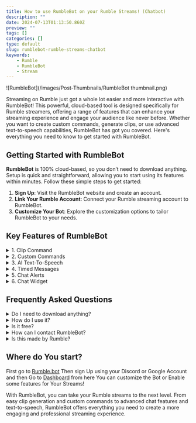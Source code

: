 ```yaml
---
title: How to use RumbleBot on your Rumble Streams! (Chatbot)
description: ""
date: 2024-07-13T01:13:50.860Z
preview: ""
tags: []
categories: []
type: default
slug: rumblebot-rumble-streams-chatbot
keywords:
    - Rumble
    - RumbleBot
    - Stream
---
```


![RumbleBot](/images/Post-Thumbnails/RumbleBot thumbnail.png)

Streaming on Rumble just got a whole lot easier and more interactive with RumbleBot! This powerful, cloud-based tool is designed specifically for Rumble streamers, offering a range of features that can enhance your streaming experience and engage your audience like never before. Whether you want to create custom commands, generate clips, or use advanced text-to-speech capabilities, RumbleBot has got you covered. Here's everything you need to know to get started with RumbleBot.

## Getting Started with RumbleBot

**RumbleBot** is 100% cloud-based, so you don’t need to download anything. Setup is quick and straightforward, allowing you to start using its features within minutes. Follow these simple steps to get started:

1. **Sign Up**: Visit the RumbleBot website and create an account.
2. **Link Your Rumble Account**: Connect your Rumble streaming account to RumbleBot.
3. **Customize Your Bot**: Explore the customization options to tailor RumbleBot to your needs.

## Key Features of RumbleBot

<details class="dropdown">
  <summary class="dropdown-summary">1. Clip Command</summary>
  <div class="dropdown-content">
    Capture the best moments of your stream effortlessly with the `!clip` command. This feature allows your viewers to generate clips of up to the last 240 seconds of your stream, making it easy to share highlights on social media. No editing required—just instant clips!
  </div>
</details>

<details class="dropdown">
  <summary class="dropdown-summary">2. Custom Commands</summary>
  <div class="dropdown-content">
    Enhance viewer interaction by creating custom commands. Share your social media links, Discord server, or any other important information with ease. Custom commands are a great way to keep your audience informed and engaged.
  </div>
</details>

<details class="dropdown">
  <summary class="dropdown-summary">3. AI Text-To-Speech</summary>
  <div class="dropdown-content">
    Bring a new level of interaction to your streams with life-like text-to-speech. Choose from a variety of voices to read out viewer messages, adding a fun and dynamic element to your broadcasts. With over 500,000 TTS messages already sent, this feature is a hit with streamers and viewers alike.
  </div>
</details>

<details class="dropdown">
  <summary class="dropdown-summary">4. Timed Messages</summary>
  <div class="dropdown-content">
    Automate reminders and announcements with timed messages. Schedule regular updates to promote your socials, Discord server, or any other important information, ensuring your viewers never miss out on what's important.
  </div>
</details>

<details class="dropdown">
  <summary class="dropdown-summary">5. Chat Alerts</summary>
  <div class="dropdown-content">
    Keep your viewers informed about new followers and subscribers with real-time chat alerts. Every time someone follows or subscribes to your channel, RumbleBot will send an alert in the chat, helping to build a sense of community and excitement.
  </div>
</details>

<details class="dropdown">
  <summary class="dropdown-summary">6. Chat Widget</summary>
  <div class="dropdown-content">
    Display a highly customizable chat widget on your stream. With a static URL and no ongoing configuration required, the chat widget is easy to set up and use. Choose from preconfigured themes or create your own using the CSS editor for a truly personalized look.
  </div>
</details>

## Frequently Asked Questions

<details class="dropdown">
  <summary class="dropdown-summary">Do I need to download anything?</summary>
  <div class="dropdown-content">
    No, RumbleBot is completely cloud-based. You can set it up and start using it in minutes without any downloads.
  </div>
</details>

<details class="dropdown">
  <summary class="dropdown-summary">How do I use it?</summary>
  <div class="dropdown-content">
    Simply sign up on the RumbleBot website, link your Rumble account, and start customizing your bot with the various features available.
  </div>
</details>

<details class="dropdown">
  <summary class="dropdown-summary">Is it free?</summary>
  <div class="dropdown-content">
    RumbleBot offers a range of features for free, with premium options available for advanced users.
  </div>
</details>

<details class="dropdown">
  <summary class="dropdown-summary">How can I contact RumbleBot?</summary>
  <div class="dropdown-content">
    For support and inquiries, you can contact RumbleBot at support@rumble.bot.
  </div>
</details>

<details class="dropdown">
  <summary class="dropdown-summary">Is this made by Rumble?</summary>
  <div class="dropdown-content">
    RumbleBot is made by KickBot Inc., an independent developer creating tools for the Rumble community.
  </div>
</details>

## Where do You start?
First go to [Rumble.bot](https://rumble.bot) Then sign Up using your Discord or Google Account and then Go to [Dashboard](https://rumble.bot/dashboard) from here You can customize the Bot or Enable some features for Your Streams!

With RumbleBot, you can take your Rumble streams to the next level. From easy clip generation and custom commands to advanced chat features and text-to-speech, RumbleBot offers everything you need to create a more engaging and professional streaming experience.